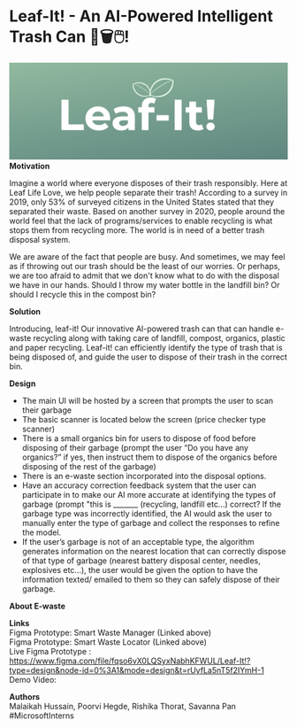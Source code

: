 # Leaf-It! - An AI-Powered Intelligent Trash Can 🌿🗑️🖱️!
<p align="justify"> 

![Alt Text](Logo.png)
**Motivation**

Imagine a world where everyone disposes of their trash responsibly. Here at Leaf Life Love, we help people separate their trash! According to a survey in 2019, only 53% of surveyed citizens in the United States stated that they separated their waste. Based on another survey in 2020, people around the world feel that the lack of programs/services to enable recycling is what stops them from recycling more. The world is in need of a better trash disposal system. </br>

We are aware of the fact that people are busy. And sometimes, we may feel as if throwing out our trash should be the least of our worries. Or perhaps, we are too afraid to admit that we don't know what to do with the disposal we have in our hands. Should I throw my water bottle in the landfill bin? Or should I recycle this in the compost bin? </br>

**Solution**

Introducing, leaf-it! Our innovative AI-powered trash can that can handle e-waste recycling along with taking care of landfill, compost, organics, plastic and paper recycling. Leaf-it! can efficiently identify the type of trash that is being disposed of, and guide the user to dispose of their trash in the correct bin. </br>


**Design**
- The main UI will be hosted by a screen that prompts the user to scan their garbage 
- The basic scanner is located below the screen (price checker type scanner) 
- There is a small organics bin for users to dispose of food before disposing of their garbage (prompt the user “Do you have any organics?” if yes, then instruct them to dispose   of the organics before disposing of the rest of the garbage) 
- There is an e-waste section incorporated into the disposal options.
- Have an accuracy correction feedback system that the user can participate in to make our AI more accurate at identifying the types of garbage (prompt "this is _______ (recycling, landfill etc...) correct? If the garbage type was incorrectly identified, the AI would ask the user to manually enter the type of garbage and collect the responses to refine the model.
- If the user’s garbage is not of an acceptable type, the algorithm generates information on the nearest location that can correctly dispose of that type of garbage (nearest battery disposal center, needles, explosives etc...), the user would be given the option to have the information texted/ emailed to them so they can safely dispose of their garbage.

**About E-waste**  </br>



**Links**  </br>
Figma Prototype: Smart Waste Manager (Linked above)  </br>
Figma Prototype: Smart Waste Locator (Linked above)  </br>
Live Figma Prototype : https://www.figma.com/file/fqso6vX0LQSyxNabhKFWUL/Leaf-It!?type=design&node-id=0%3A1&mode=design&t=rUyfLa5nT5f2IYmH-1  </br>
Demo Video:  </br>

**Authors**  </br>
Malaikah Hussain, Poorvi Hegde, Rishika Thorat, Savanna Pan
#MicrosoftInterns

</p>
